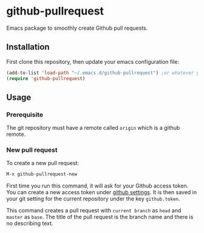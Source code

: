 # github-pullrequest
Emacs package to smoothly create Github pull requests.

## Installation
First clone this repository, then update your emacs configuration file:

```lisp
(add-to-list 'load-path "~/.emacs.d/github-pullrequest") ;or whatever your path is
(require 'github-pullrequest)
```

## Usage

### Prerequisite

The git repository must have a remote called `origin` which is a github remote.

### New pull request

To create a new pull request:

```lisp
M-x github-pullrequest-new
```
First time you run this command, it will ask for your Github access token. You can create a new access token under [github settings](https://github.com/settings/tokens). It is then saved in your git setting for the current repository under the key `github.token`.

This command creates a pull request with `current branch` as `head` and `master` as `base`. The title of the pull request is the branch name and there is no describing text.
